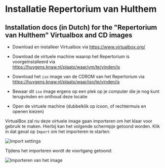 # Installatie Repertorium van Hulthem
## Installation docs (in Dutch) for the "Repertorium van Hulthem" Virtualbox and CD images

* Download en installeer Virtualbox via https://www.virtualbox.org/

* Download de virtuele machine waarop het Repertorium is voorgeïnstalleerd via
https://huygens.knaw.nl/plaats/waar/vm/te/vinden/is

* Download het `iso` image van de CDROM van het Repertorium via
https://huygens.knaw.nl/plaats/waar/iso/te/vinden/is

* Bewaar dit `iso` image ergens op een plek op je computer die je nog kunt terugvinden en onthoud deze locatie

* Open de virtuele machine (dubbelklik op icoon, of rechtermuis en openen kiezen)

VirtualBox zal nu deze virtuele image gaan importeren om het klaar voor gebruik te maken. Hierbij kan het volgende schermpje getoond worden. Klik in dat geval op `Import` om het importeren te starten:

![Import settings](https://user-images.githubusercontent.com/2081891/28613496-cbf6b1ac-71f2-11e7-9baa-bd72d4297652.png)

Tijdens het importeren wordt de voortgang getoond:

![Importeren van het image](https://user-images.githubusercontent.com/2081891/28613495-cbf6278c-71f2-11e7-9010-5fe145250dd2.png)
